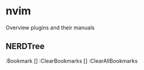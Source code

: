 nvim
====

Overview
plugins and their manuals

## NERDTree
<Bookmark>
:Bookmark []  
:ClearBookmarks []  
:ClearAllBookmarks  
